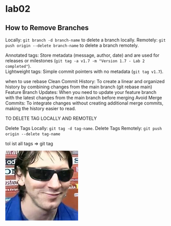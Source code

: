 # lab02

## How to Remove Branches

Locally:  `git branch -d branch-name` to delete a branch locally.
Remotely: `git push origin --delete branch-name` to delete a branch remotely.

Annotated tags: Store metadata (message, author, date) and are used for  releases or milestones (`git tag -a v1.7 -m "Version 1.7 - Lab 2 completed"`).  
Lightweight tags: Simple commit pointers with no metadata  (`git tag v1.7`).

when to use rebase
Clean Commit History: To create a linear and organized history by combining changes from the main branch (git rebase main)
Feature Branch Updates: When you need to update your feature branch with the latest changes from the main branch before merging
Avoid Merge Commits: To integrate changes without creating additional merge commits, making the history easier to read.


TO DELETE TAG LOCALLY AND REMOTELY

Delete Tags Locally:  `git tag -d tag-name`.
Delete Tags Remotely:  `git push origin --delete tag-name`

tol ist all tags => git tag

![Image](image.jpg)
